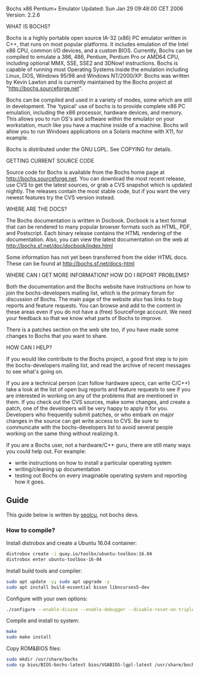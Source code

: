 Bochs x86 Pentium+ Emulator
Updated: Sun Jan 29 09:48:00 CET 2006
Version: 2.2.6

WHAT IS BOCHS?

Bochs is a highly portable open source IA-32 (x86) PC emulator
written in C++, that runs on most popular platforms. It includes
emulation of the Intel x86 CPU, common I/O devices, and a custom
BIOS. Currently, Bochs can be compiled to emulate a 386, 486,
Pentium, Pentium Pro or AMD64 CPU, including optional MMX, SSE,
SSE2 and 3DNow! instructions. Bochs is capable of running most
Operating Systems inside the emulation including Linux, DOS,
Windows 95/98 and Windows NT/2000/XP.
Bochs was written by Kevin Lawton and is currently maintained by
the Bochs project at "http://bochs.sourceforge.net".

Bochs can be compiled and used in a variety of modes, some which are
still in development. The 'typical' use of bochs is to provide
complete x86 PC emulation, including the x86 processor, hardware
devices, and memory. This allows you to run OS's and software within
the emulator on your workstation, much like you have a machine
inside of a machine. Bochs will allow you to run Windows
applications on a Solaris machine with X11, for example.

Bochs is distributed under the GNU LGPL. See COPYING for details.

GETTING CURRENT SOURCE CODE

Source code for Bochs is available from the Bochs home page at
http://bochs.sourceforge.net. You can download the most recent
release, use CVS to get the latest sources, or grab a CVS
snapshot which is updated nightly. The releases contain the most
stable code, but if you want the very newest features try the
CVS version instead.

WHERE ARE THE DOCS?

The Bochs documentation is written in Docbook. Docbook is a text
format that can be rendered to many popular browser formats such
as HTML, PDF, and Postscript. Each binary release contains the
HTML rendering of the documentation. Also, you can view the
latest documentation on the web at
http://bochs.sf.net/doc/docbook/index.html

Some information has not yet been transferred from the older
HTML docs. These can be found at http://bochs.sf.net/docs-html

WHERE CAN I GET MORE INFORMATION? HOW DO I REPORT PROBLEMS?

Both the documentation and the Bochs website have instructions on how
to join the bochs-developers mailing list, which is the primary
forum for discussion of Bochs. The main page of the website also
has links to bug reports and feature requests. You can browse and
add to the content in these areas even if you do not have a (free)
SourceForge account. We need your feedback so that we know what
parts of Bochs to improve.

There is a patches section on the web site too, if you have made
some changes to Bochs that you want to share.

HOW CAN I HELP?

If you would like contribute to the Bochs project, a good first step
is to join the bochs-developers mailing list, and read the archive
of recent messages to see what's going on.

If you are a technical person (can follow hardware specs, can write
C/C++) take a look at the list of open bug reports and feature
requests to see if you are interested in working on any of the
problems that are mentioned in them. If you check out the CVS
sources, make some changes, and create a patch, one of the
developers will be very happy to apply it for you. Developers who
frequently submit patches, or who embark on major changes in the
source can get write access to CVS. Be sure to communicate with the
bochs-developers list to avoid several people working on the same
thing without realizing it.

If you are a Bochs user, not a hardware/C++ guru, there are still
many ways you could help out. For example:

- write instructions on how to install a particular operating system
- writing/cleaning up documentation
- testing out Bochs on every imaginable operating system and
  reporting how it goes.

## Guide

This guide below is written by [seolcu](https://github.com/seolcu), not bochs devs.

### How to compile?

Install distrobox and create a Ubuntu 16.04 container:

```bash
distrobox create -i quay.io/toolbx/ubuntu-toolbox:16.04
distrobox enter ubuntu-toolbox-16-04
```

Install build tools and compiler:

```bash
sudo apt update -y; sudo apt upgrade -y
sudo apt install build-essential bison libncurses5-dev
```

Configure with your own options:

```bash
./configure --enable-disasm --enable-debugger --disable-reset-on-triple-fault --with-term
```

Compile and install to system:

```bash
make
sudo make install
```

Copy ROM&BIOS files:

```bash
sudo mkdir /usr/share/bochs
sudo cp bios/BIOS-bochs-latest bios/VGABIOS-lgpl-latest /usr/share/bochs/
```
